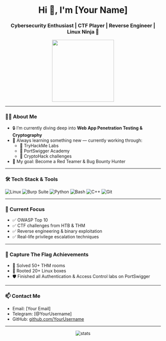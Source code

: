 <h1 align="center">Hi 👋, I'm [Your Name]</h1>
<h3 align="center">Cybersecurity Enthusiast | CTF Player | Reverse Engineer | Linux Ninja 🐧</h3>

<p align="center">
  <img src="https://media.giphy.com/media/L8K62iTDkzGX6/giphy.gif" width="200" />
</p>

---

### 👨‍💻 About Me

- 🔒 I’m currently diving deep into **Web App Penetration Testing & Cryptography**
- 🧠 Always learning something new — currently working through:
  - 🔹 TryHackMe Labs
  - 🔹 PortSwigger Academy
  - 🔹 CryptoHack challenges
- 🎯 My goal: Become a Red Teamer & Bug Bounty Hunter

---

### 🛠️ Tech Stack & Tools

![Linux](https://img.shields.io/badge/Linux-FCC624?style=for-the-badge&logo=linux&logoColor=black)
![Burp Suite](https://img.shields.io/badge/Burp%20Suite-ff6600?style=for-the-badge&logo=burp-suite&logoColor=white)
![Python](https://img.shields.io/badge/python-%233776AB.svg?style=for-the-badge&logo=python&logoColor=white)
![Bash](https://img.shields.io/badge/Bash-121011?style=for-the-badge&logo=gnu-bash&logoColor=white)
![C++](https://img.shields.io/badge/C++-00599C?style=for-the-badge&logo=c%2B%2B&logoColor=white)
![Git](https://img.shields.io/badge/Git-F05032?style=for-the-badge&logo=git&logoColor=white)

---

### 🧠 Current Focus

- ✅ OWASP Top 10
- ✅ CTF challenges from HTB & THM
- ✅ Reverse engineering & binary exploitation
- ✅ Real-life privilege escalation techniques

---

### 🚩 Capture The Flag Achievements

- 🧠 Solved 50+ THM rooms
- 🐚 Rooted 20+ Linux boxes
- 🛡️ Finished all Authentication & Access Control labs on PortSwigger

---

### 📫 Contact Me

- Email: [Your Email]
- Telegram: [@YourUsername]
- GitHub: [github.com/YourUsername](https://github.com/YourUsername)

---

<p align="center">
  <img src="https://github-readme-stats.vercel.app/api?username=YourUsername&show_icons=true&theme=radical" alt="stats" />
</p>
